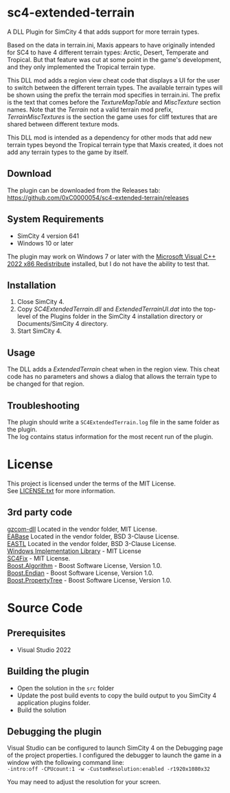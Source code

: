 # sc4-extended-terrain

A DLL Plugin for SimCity 4 that adds support for more terrain types.   

Based on the data in terrain.ini, Maxis appears to have originally intended for SC4 to have 4 different terrain types: Arctic, Desert, Temperate and Tropical.
But that feature was cut at some point in the game's development, and they only implemented the Tropical terrain type.

This DLL mod adds a region view cheat code that displays a UI for the user to switch between the different terrain types.
The available terrain types will be shown using the prefix the terrain mod specifies in terrain.ini.
The prefix is the text that comes before the _TextureMapTable_ and _MiscTexture_ section names.
Note that the _Terrain_ not a valid terrain mod prefix,  _TerrainMiscTextures_ is the section the game uses for cliff textures that
are shared between different texture mods.

This DLL mod is intended as a dependency for other mods that add new terrain types beyond the Tropical
terrain type that Maxis created, it does not add any terrain types to the game by itself.

## Download

The plugin can be downloaded from the Releases tab: https://github.com/0xC0000054/sc4-extended-terrain/releases

## System Requirements

* SimCity 4 version 641
* Windows 10 or later

The plugin may work on Windows 7 or later with the [Microsoft Visual C++ 2022 x86 Redistribute](https://aka.ms/vs/17/release/vc_redist.x86.exe) installed, but I do not have the ability to test that.

## Installation

1. Close SimCity 4.
2. Copy _SC4ExtendedTerrain.dll_ and _ExtendedTerrainUI.dat_ into the top-level of the Plugins folder in the SimCity 4 installation directory or Documents/SimCity 4 directory.
3. Start SimCity 4.

## Usage

The DLL adds a _ExtendedTerrain_ cheat when in the region view. This cheat code has no parameters and shows a dialog that
allows the terrain type to be changed for that region.

## Troubleshooting

The plugin should write a `SC4ExtendedTerrain.log` file in the same folder as the plugin.    
The log contains status information for the most recent run of the plugin.

# License

This project is licensed under the terms of the MIT License.    
See [LICENSE.txt](LICENSE.txt) for more information.

## 3rd party code

[gzcom-dll](https://github.com/nsgomez/gzcom-dll/tree/master) Located in the vendor folder, MIT License.    
[EABase](https://github.com/electronicarts/EABase) Located in the vendor folder, BSD 3-Clause License.    
[EASTL](https://github.com/electronicarts/EASTL) Located in the vendor folder, BSD 3-Clause License.    
[Windows Implementation Library](https://github.com/microsoft/wil) - MIT License    
[SC4Fix](https://github.com/nsgomez/sc4fix) - MIT License.    
[Boost.Algorithm](https://www.boost.org/doc/libs/1_84_0/libs/algorithm/doc/html/index.html) - Boost Software License, Version 1.0.    
[Boost.Endian](https://www.boost.org/doc/libs/1_84_0/libs/endian/doc/html/endian.html) - Boost Software License, Version 1.0.    
[Boost.PropertyTree](https://www.boost.org/doc/libs/1_84_0/doc/html/property_tree.html) - Boost Software License, Version 1.0.

# Source Code

## Prerequisites

* Visual Studio 2022

## Building the plugin

* Open the solution in the `src` folder
* Update the post build events to copy the build output to you SimCity 4 application plugins folder.
* Build the solution

## Debugging the plugin

Visual Studio can be configured to launch SimCity 4 on the Debugging page of the project properties.
I configured the debugger to launch the game in a window with the following command line:    
`-intro:off -CPUcount:1 -w -CustomResolution:enabled -r1920x1080x32`

You may need to adjust the resolution for your screen.

